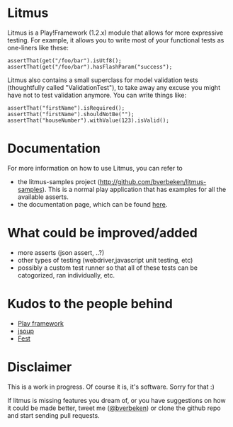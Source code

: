 Litmus
===========================
Litmus is a Play!Framework (1.2.x) module that allows for more expressive testing. For example, it allows
you to write most of your functional tests as one-liners like these:

    assertThat(get("/foo/bar").isUtf8();  
    assertThat(get("/foo/bar").hasFlashParam("success");
  

Litmus also contains a small superclass for model validation tests (thoughtfully called "ValidationTest"), to take away
any excuse you might have not to test validation anymore. You can write things like:

    assertThat("firstName").isRequired();
    assertThat("firstName").shouldNotBe("");
    assertThat("houseNumber").withValue(123).isValid();

Documentation
============================
For more information on how to use Litmus, you can refer to
* the litmus-samples project (<a href="http://github.com/bverbeken/litmus-samples">http://github.com/bverbeken/litmus-samples</a>). This is a normal play application that has examples for all the available asserts.
* the documentation page, which can be found <a href="http://github.com/bverbeken/litmus/blob/master/documentation/manual/home.textile">here</a>.


What could be improved/added
===============================
* more asserts (json assert, ..?)
* other types of testing (webdriver,javascript unit testing, etc)
* possibly a custom test runner so that all of these tests can be catogorized, ran individually, etc.


Kudos to the people behind
=============================

* [Play framework](http://www.playframework.org/)
* [jsoup](http://jsoup.org/)
* [Fest](http://code.google.com/p/fest/)


Disclaimer
=================================
This is a work in progress. Of course it is, it's software. Sorry for that :) 

If litmus is missing features you dream of, or you have suggestions on how it could be made better, tweet me ([@bverbeken](http://twitter.com/bverbeken)) or clone the github repo and start sending pull requests.
